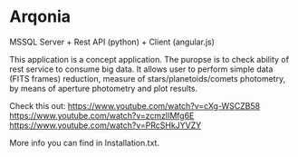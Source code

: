 # Arqonia
MSSQL Server + Rest API (python) + Client (angular.js)

This application is a concept application. The puropse is to check ability of rest service to consume big data. It allows user to perform simple data (FITS frames) reduction, measure of stars/planetoids/comets photometry, by means of aperture photometry and plot results.
    
Check this out:
https://www.youtube.com/watch?v=cXg-WSCZB58
https://www.youtube.com/watch?v=zcmzlIMfg6E
https://www.youtube.com/watch?v=PRcSHkJYVZY
  
More info you can find in Installation.txt.


